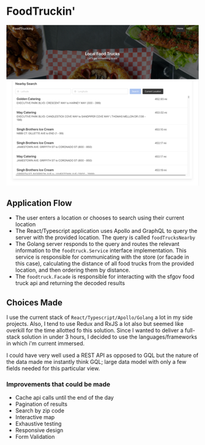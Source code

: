 # FoodTruckin'

![alt text](https://github.com/dwaynelavon/sf-food-trucks/blob/master/Screen%20Shot%202020-06-11%20at%208.57.50%20PM.png?raw=true)

## Application Flow

-   The user enters a location or chooses to search using their current location
-   The React/Typescript application uses Apollo and GraphQL to query the server with the provided location. The query is called `foodTrucksNearby`
-   The Golang server responds to the query and routes the relevant information to the `foodtruck.Service` interface implementation. This service is responsible for communicating with the store (or facade in this case), calculating the distance of all food trucks from the provided location, and then ordering them by distance.
-   The `foodtruck.Facade` is responsible for interacting with the sfgov food truck api and returning the decoded results

## Choices Made

I use the current stack of `React/Typescript/Apollo/Golang` a lot in my side projects. Also, I tend to use Redux and RxJS a lot also but seemed like overkill for the time allotted fo this solution. Since I wanted to deliver a full-stack solution in under 3 hours, I decided to use the languages/frameworks in which i'm current immersed.

I could have very well used a REST API as opposed to GQL but the nature of the data made me instantly think GQL; large data model with only a few fields needed for this particular view.

### Improvements that could be made

-   Cache api calls until the end of the day
-   Pagination of results
-   Search by zip code
-   Interactive map
-   Exhaustive testing
-   Responsive design
-   Form Validation
